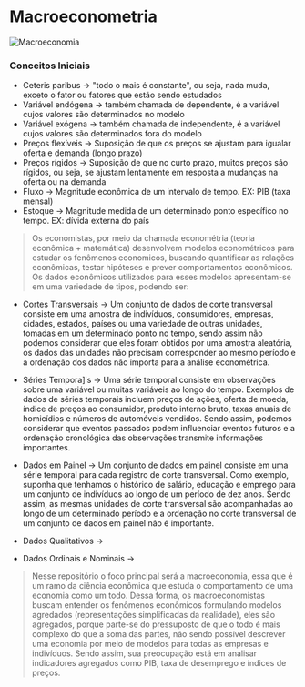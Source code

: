 # Macroeconometria

![Macroeconomia](https://github.com/user-attachments/assets/99ef8ada-2357-47c9-a2c3-0cf2e57d471a)

### Conceitos Iniciais
- Ceteris paribus -> "todo o mais é constante", ou seja, nada muda, exceto o fator ou fatores que estão sendo estudados
- Variável endógena ->  também chamada de dependente, é a variável cujos valores são determinados no modelo
- Variável exógena ->  também chamada de independente, é a variável cujos valores são determinados fora do modelo
- Preços flexíveis ->  Suposição de que os preços se ajustam para igualar oferta e demanda (longo prazo)
- Preços rígidos ->  Suposição de que no curto prazo, muitos preços são rígidos, ou seja, se ajustam lentamente em resposta a mudanças na oferta ou na demanda
- Fluxo -> Magnitude econômica de um intervalo de tempo. EX: PIB (taxa mensal)
- Estoque -> Magnitude medida de um determinado ponto específico no tempo. EX: dívida externa do país

> Os economistas, por meio da chamada econométria (teoria econômica + matemática) desenvolvem modelos econométricos para estudar os fenômenos economicos, buscando quantificar as relações econômicas, testar hipóteses e prever comportamentos econômicos. Os dados econômicos utilizados para esses modelos apresentam-se em uma variedade de tipos, podendo ser:

- Cortes Transversais -> Um conjunto de dados de corte transversal consiste em uma amostra de indivíduos, consumidores, empresas, cidades, estados, países ou uma variedade de outras unidades, tomadas em um determinado ponto no tempo, sendo assim não podemos considerar que eles foram obtidos por uma amostra aleatória, os dados das unidades não precisam corresponder ao mesmo período e a ordenação dos dados não importa para a análise econométrica.

- Séries Tempora]is -> Uma série temporal consiste em observações sobre uma variável ou muitas variáveis ao longo do tempo. Exemplos de dados de séries temporais incluem preços de ações, oferta de moeda, índice de preços ao consumidor, produto interno bruto, taxas anuais de homicídios e números de automóveis vendidos. Sendo assim, podemos considerar que eventos passados podem influenciar eventos futuros e a ordenação cronológica das observações transmite informações importantes.

- Dados em Painel -> Um conjunto de dados em painel consiste em uma série temporal para cada registro de corte transversal. Como exemplo, suponha que tenhamos o histórico de salário, educação e emprego para um conjunto de indivíduos ao longo de um período de dez anos. Sendo assim, as mesmas unidades de corte transversal são acompanhadas ao longo de um determinado período e a ordenação no corte transversal de um conjunto de dados em painel não é importante.

- Dados Qualitativos ->

- Dados Ordinais e Nominais ->

> Nesse repositório o foco principal será a macroeconomia, essa que é um ramo da ciência econômica que estuda o comportamento de uma economia como um todo. Dessa forma, os macroeconomistas buscam entender os fenômenos econômicos formulando modelos agredados (representações simplificadas da realidade), eles são agregados, porque parte-se do pressuposto de que o todo é mais complexo do que a soma das partes, não sendo possível descrever uma economia por meio de modelos para todas as empresas e indivíduos. Sendo assim, sua preocupação está em analisar indicadores agregados como PIB, taxa de desemprego e índices de preços.
